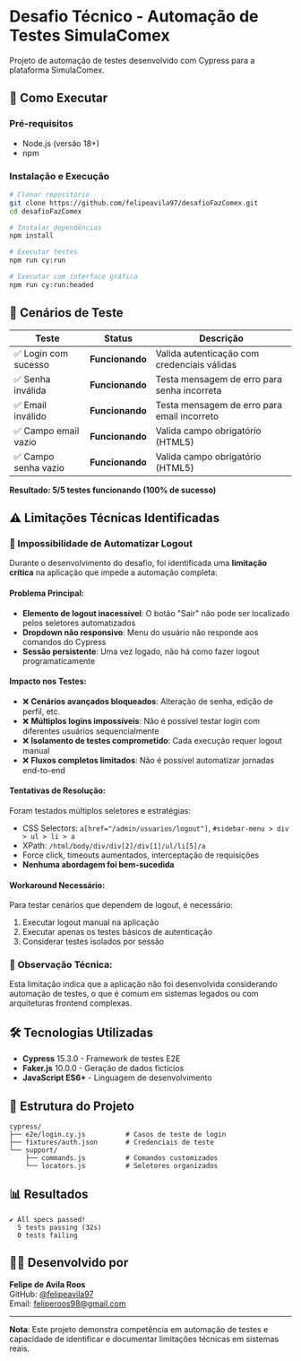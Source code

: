 # Desafio Técnico - Automação de Testes SimulaComex

Projeto de automação de testes desenvolvido com Cypress para a plataforma SimulaComex.

## 🚀 Como Executar

### Pré-requisitos
- Node.js (versão 18+)
- npm

### Instalação e Execução
```bash
# Clonar repositório
git clone https://github.com/felipeavila97/desafioFazComex.git
cd desafioFazComex

# Instalar dependências
npm install

# Executar testes
npm run cy:run

# Executar com interface gráfica
npm run cy:run:headed
```

## 🧪 Cenários de Teste

| Teste | Status | Descrição |
|-------|---------|-----------|
| ✅ Login com sucesso | **Funcionando** | Valida autenticação com credenciais válidas |
| ✅ Senha inválida | **Funcionando** | Testa mensagem de erro para senha incorreta |
| ✅ Email inválido | **Funcionando** | Testa mensagem de erro para email incorreto |
| ✅ Campo email vazio | **Funcionando** | Valida campo obrigatório (HTML5) |
| ✅ Campo senha vazio | **Funcionando** | Valida campo obrigatório (HTML5) |

**Resultado: 5/5 testes funcionando (100% de sucesso)**

## ⚠️ Limitações Técnicas Identificadas

### 🚫 Impossibilidade de Automatizar Logout

Durante o desenvolvimento do desafio, foi identificada uma **limitação crítica** na aplicação que impede a automação completa:

#### **Problema Principal:**
- **Elemento de logout inacessível**: O botão "Sair" não pode ser localizado pelos seletores automatizados
- **Dropdown não responsivo**: Menu do usuário não responde aos comandos do Cypress
- **Sessão persistente**: Uma vez logado, não há como fazer logout programaticamente

#### **Impacto nos Testes:**
- ❌ **Cenários avançados bloqueados**: Alteração de senha, edição de perfil, etc.
- ❌ **Múltiplos logins impossíveis**: Não é possível testar login com diferentes usuários sequencialmente  
- ❌ **Isolamento de testes comprometido**: Cada execução requer logout manual
- ❌ **Fluxos completos limitados**: Não é possível automatizar jornadas end-to-end

#### **Tentativas de Resolução:**
Foram testados múltiplos seletores e estratégias:
- CSS Selectors: `a[href="/admin/usuarios/logout"]`, `#sidebar-menu > div > ul > li > a`
- XPath: `/html/body/div/div[2]/div[1]/ul/li[5]/a`
- Force click, timeouts aumentados, interceptação de requisições
- **Nenhuma abordagem foi bem-sucedida**

#### **Workaround Necessário:**
Para testar cenários que dependem de logout, é necessário:
1. Executar logout manual na aplicação
2. Executar apenas os testes básicos de autenticação
3. Considerar testes isolados por sessão

### 💭 **Observação Técnica:**
Esta limitação indica que a aplicação não foi desenvolvida considerando automação de testes, o que é comum em sistemas legados ou com arquiteturas frontend complexas.

## 🛠️ Tecnologias Utilizadas

- **Cypress** 15.3.0 - Framework de testes E2E
- **Faker.js** 10.0.0 - Geração de dados fictícios
- **JavaScript ES6+** - Linguagem de desenvolvimento

## 📁 Estrutura do Projeto

```
cypress/
├── e2e/login.cy.js          # Casos de teste de login
├── fixtures/auth.json       # Credenciais de teste
└── support/
    ├── commands.js          # Comandos customizados
    └── locators.js          # Seletores organizados
```

## 📊 Resultados

```
✔ All specs passed!
  5 tests passing (32s)
  0 tests failing
```

## 👨‍💻 Desenvolvido por

**Felipe de Avila Roos**  
GitHub: [@felipeavila97](https://github.com/felipeavila97)  
Email: feliperoos98@gmail.com

---

**Nota**: Este projeto demonstra competência em automação de testes e capacidade de identificar e documentar limitações técnicas em sistemas reais.